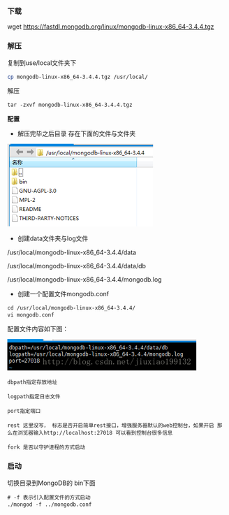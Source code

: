 ### 下载

wget https://fastdl.mongodb.org/linux/mongodb-linux-x86_64-3.4.4.tgz



### 解压

复制到use/local文件夹下

```sh
cp mongodb-linux-x86_64-3.4.4.tgz /usr/local/
```



解压

```shell
tar -zxvf mongodb-linux-x86_64-3.4.4.tgz 
```





**配置**

- 解压完毕之后目录 存在下面的文件与文件夹 

![](https://raw.githubusercontent.com/jx199132/pic/master/pic/20190927160605.png)

- 创建data文件夹与log文件 

/usr/local/mongodb-linux-x86_64-3.4.4/data 

/usr/local/mongodb-linux-x86_64-3.4.4/data/db 

/usr/local/mongodb-linux-x86_64-3.4.4/mongodb.log



- 创建一个配置文件mongodb.conf

```
cd /usr/local/mongodb-linux-x86_64-3.4.4/
vi mongodb.conf
```

配置文件内容如下图： 

![](https://raw.githubusercontent.com/jx199132/pic/master/pic/20190927161004.png)



```
dbpath指定存放地址 

logpath指定日志文件 

port指定端口 

rest 这里没写， 标志是否开启简单rest接口，增强服务器默认的web控制台，如果开启 那么在浏览器输入http://localhost:27018 可以看到控制台很多信息 

fork 是否以守护进程的方式启动
```



### **启动**

切换目录到MongoDB的 bin下面

```shell
# -f 表示引入配置文件的方式启动
./mongod -f ../mongodb.conf
```







